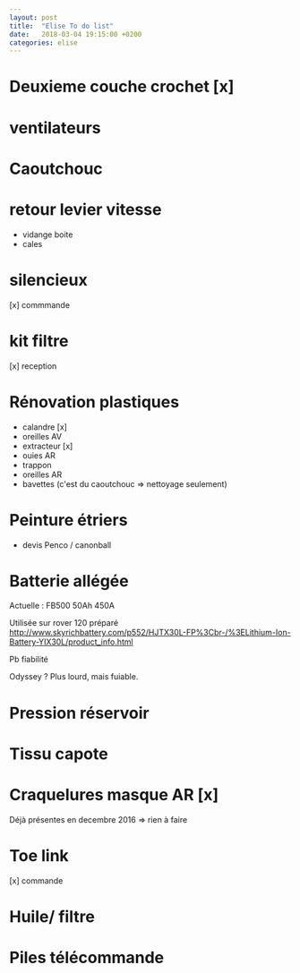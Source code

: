 ```yaml
---
layout: post
title:  "Elise To do list"
date:   2018-03-04 19:15:00 +0200
categories: elise
---
```


# Deuxieme couche crochet [x]

# ventilateurs

# Caoutchouc

# retour levier vitesse

- vidange boite
- cales 

# silencieux

[x] commmande

# kit filtre

[x] reception

# Rénovation plastiques

- calandre [x]
- oreilles AV
- extracteur [x]
- ouies AR
- trappon
- oreilles AR
- bavettes (c'est du caoutchouc => nettoyage seulement)

# Peinture étriers

- devis Penco / canonball

# Batterie allégée 

Actuelle : FB500 50Ah 450A

Utilisée sur rover 120 préparé 
http://www.skyrichbattery.com/p552/HJTX30L-FP%3Cbr-/%3ELithium-Ion-Battery-YIX30L/product_info.html

Pb fiabilité

Odyssey ? Plus lourd, mais fuiable.

# Pression réservoir

# Tissu capote

# Craquelures masque AR [x]

Déjà présentes en decembre 2016 => rien à faire

# Toe link

[x] commande

# Huile/ filtre

# Piles télécommande
